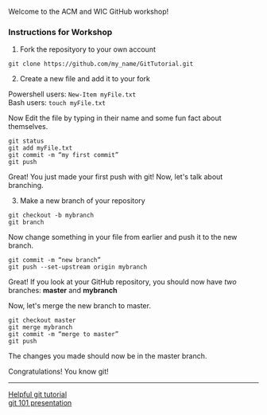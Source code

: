 Welcome to the ACM and WIC GitHub workshop!

### Instructions for Workshop



1. Fork the reposityory to your own account

`git clone https://github.com/my_name/GitTutorial.git`

2. Create a new file and add it to your fork

Powershell users: `New-Item myFile.txt`  
Bash users: `touch myFile.txt`

Now Edit the file by typing in their name and some fun fact about themselves.

```
git status
git add myFile.txt
git commit -m “my first commit”
git push
```

Great! You just made your first push with git! Now, let's talk about branching.

3. Make a new branch of your repository

```
git checkout -b mybranch
git branch
```

Now change something in your file from earlier and push it to the new branch.

```
git commit -m “new branch”
git push --set-upstream origin mybranch
```

Great! If you look at your GitHub repository, you should now have *two* branches: **master** and **mybranch**

Now, let's merge the new branch to master.

```
git checkout master 
git merge mybranch
git commit -m “merge to master”
git push
```

The changes you made should now be in the master branch.

Congratulations! You know git!

---

[Helpful git tutorial](https://github.com/Rafase282/MyFCCWiki/blob/master/Back-End-Development-Certification/Git/Lesson-Save-your-Code-Revisions-Forever-with-Git.md)  
[git 101 presentation](https://drive.google.com/open?id=1tyiOKLQVVEwVtHhDUOF-Wli4dZYBR7r5GwrPSvAy8BE)
